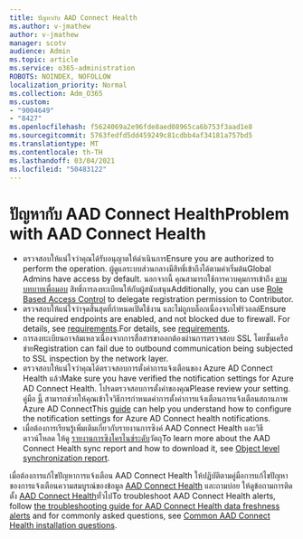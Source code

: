 ```yaml
---
title: ปัญหากับ AAD Connect Health
ms.author: v-jmathew
author: v-jmathew
manager: scotv
audience: Admin
ms.topic: article
ms.service: o365-administration
ROBOTS: NOINDEX, NOFOLLOW
localization_priority: Normal
ms.collection: Adm_O365
ms.custom:
- "9004649"
- "8427"
ms.openlocfilehash: f5624069a2e96fde8aed08965ca6b753f3aad1e8
ms.sourcegitcommit: 5763fedfd5dd459249c81cdbb4af34181a757bd5
ms.translationtype: MT
ms.contentlocale: th-TH
ms.lasthandoff: 03/04/2021
ms.locfileid: "50483122"
---
```

# <a name="problem-with-aad-connect-health"></a><span data-ttu-id="e9682-102">ปัญหากับ AAD Connect Health</span><span class="sxs-lookup"><span data-stu-id="e9682-102">Problem with AAD Connect Health</span></span>

- <span data-ttu-id="e9682-103">ตรวจสอบให้แน่ใจว่าคุณได้รับอนุญาตให้ดําเนินการ</span><span class="sxs-lookup"><span data-stu-id="e9682-103">Ensure you are authorized to perform the operation.</span></span> <span data-ttu-id="e9682-104">ผู้ดูแลระบบส่วนกลางมีสิทธิ์เข้าถึงได้ตามค่าเริ่มต้น</span><span class="sxs-lookup"><span data-stu-id="e9682-104">Global Admins have access by default.</span></span> <span data-ttu-id="e9682-105">นอกจากนี้ คุณสามารถใช้การควบคุมการเข้าถึง [ตามบทบาทเพื่อมอบ](https://docs.microsoft.com/azure/active-directory/connect-health/active-directory-aadconnect-health-operations) สิทธิ์การลงทะเบียนให้กับผู้สนับสนุน</span><span class="sxs-lookup"><span data-stu-id="e9682-105">Additionally, you can use [Role Based Access Control](https://docs.microsoft.com/azure/active-directory/connect-health/active-directory-aadconnect-health-operations) to delegate registration permission to Contributor.</span></span>
- <span data-ttu-id="e9682-106">ตรวจสอบให้แน่ใจว่าจุดสิ้นสุดที่กําหนดเปิดใช้งาน และไม่ถูกบล็อกเนื่องจากไฟร์วอลล์</span><span class="sxs-lookup"><span data-stu-id="e9682-106">Ensure the required endpoints are enabled, and not blocked due to firewall.</span></span> <span data-ttu-id="e9682-107">For details, see [requirements](https://docs.microsoft.com/azure/active-directory/hybrid/how-to-connect-health-agent-install).</span><span class="sxs-lookup"><span data-stu-id="e9682-107">For details, see [requirements](https://docs.microsoft.com/azure/active-directory/hybrid/how-to-connect-health-agent-install).</span></span>
- <span data-ttu-id="e9682-108">การลงทะเบียนอาจล้มเหลวเนื่องจากการสื่อสารขาออกต้องผ่านการตรวจสอบ SSL โดยชั้นเครือข่าย</span><span class="sxs-lookup"><span data-stu-id="e9682-108">Registration can fail due to outbound communication being subjected to SSL inspection by the network layer.</span></span>
- <span data-ttu-id="e9682-109">ตรวจสอบให้แน่ใจว่าคุณได้ตรวจสอบการตั้งค่าการแจ้งเตือนของ Azure AD Connect Health แล้ว</span><span class="sxs-lookup"><span data-stu-id="e9682-109">Make sure you have verified the notification settings for Azure AD Connect Health.</span></span> <span data-ttu-id="e9682-110">โปรดตรวจสอบการตั้งค่าของคุณ</span><span class="sxs-lookup"><span data-stu-id="e9682-110">Please review your setting.</span></span> <span data-ttu-id="e9682-111">คู่มือ [นี้](https://docs.microsoft.com/azure/active-directory/hybrid/how-to-connect-health-operations) สามารถช่วยให้คุณเข้าใจวิธีการกําหนดค่าการตั้งค่าการแจ้งเตือนการแจ้งเตือนสถานภาพ Azure AD Connect</span><span class="sxs-lookup"><span data-stu-id="e9682-111">This [guide](https://docs.microsoft.com/azure/active-directory/hybrid/how-to-connect-health-operations) can help you understand how to configure the notification settings for Azure AD Connect health notifications.</span></span>
- <span data-ttu-id="e9682-112">เมื่อต้องการเรียนรู้เพิ่มเติมเกี่ยวกับรายงานการซิงค์ AAD Connect Health และวิธีดาวน์โหลด ให้ดู [รายงานการซิงโครไนซ์ระดับ](https://docs.microsoft.com/azure/active-directory/hybrid/how-to-connect-health-sync)วัตถุ</span><span class="sxs-lookup"><span data-stu-id="e9682-112">To learn more about the AAD Connect Health sync report and how to download it, see [Object level synchronization report](https://docs.microsoft.com/azure/active-directory/hybrid/how-to-connect-health-sync).</span></span>

<span data-ttu-id="e9682-113">เมื่อต้องการแก้ไขปัญหาการแจ้งเตือน AAD Connect Health ให้ปฏิบัติตามคู่มือการแก้ไขปัญหาของการแจ้งเตือนความสมบูรณ์ของข้อมูล [AAD Connect Health](https://docs.microsoft.com/azure/active-directory/hybrid/how-to-connect-health-data-freshness) และถามบ่อย ให้ดูข้อถามการติดตั้ง [AAD Connect Health](https://docs.microsoft.com/azure/active-directory/hybrid/reference-connect-health-faq)ทั่วไป</span><span class="sxs-lookup"><span data-stu-id="e9682-113">To troubleshoot AAD Connect Health alerts, follow [the troubleshooting guide for AAD Connect Health data freshness alerts](https://docs.microsoft.com/azure/active-directory/hybrid/how-to-connect-health-data-freshness) and for commonly asked questions, see [Common AAD Connect Health installation questions](https://docs.microsoft.com/azure/active-directory/hybrid/reference-connect-health-faq).</span></span>
